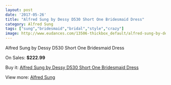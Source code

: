 ```yaml
---
layout: post
date: '2017-05-26'
title: "Alfred Sung by Dessy D530 Short One Bridesmaid Dress"
category: Alfred Sung
tags: ["sung","bridesmaid","bridal","style","crazy"]
image: http://www.eudances.com/13506-thickbox_default/alfred-sung-by-dessy-d530-short-one-bridesmaid-dress.jpg
---
```

Alfred Sung by Dessy D530 Short One Bridesmaid Dress

On Sales: **$222.99**
<a href="https://www.eudances.com/en/alfred-sung/4075-alfred-sung-by-dessy-d530-short-one-bridesmaid-dress.html"><amp-img layout="responsive" width="600" height="600" src="//www.eudances.com/13506-thickbox_default/alfred-sung-by-dessy-d530-short-one-bridesmaid-dress.jpg" alt="Alfred Sung by Dessy D530 Short One Bridesmaid Dress 0" /></a>
<a href="https://www.eudances.com/en/alfred-sung/4075-alfred-sung-by-dessy-d530-short-one-bridesmaid-dress.html"><amp-img layout="responsive" width="600" height="600" src="//www.eudances.com/13509-thickbox_default/alfred-sung-by-dessy-d530-short-one-bridesmaid-dress.jpg" alt="Alfred Sung by Dessy D530 Short One Bridesmaid Dress 1" /></a>
<a href="https://www.eudances.com/en/alfred-sung/4075-alfred-sung-by-dessy-d530-short-one-bridesmaid-dress.html"><amp-img layout="responsive" width="600" height="600" src="//www.eudances.com/13508-thickbox_default/alfred-sung-by-dessy-d530-short-one-bridesmaid-dress.jpg" alt="Alfred Sung by Dessy D530 Short One Bridesmaid Dress 2" /></a>
<a href="https://www.eudances.com/en/alfred-sung/4075-alfred-sung-by-dessy-d530-short-one-bridesmaid-dress.html"><amp-img layout="responsive" width="600" height="600" src="//www.eudances.com/13507-thickbox_default/alfred-sung-by-dessy-d530-short-one-bridesmaid-dress.jpg" alt="Alfred Sung by Dessy D530 Short One Bridesmaid Dress 3" /></a>

Buy it: [Alfred Sung by Dessy D530 Short One Bridesmaid Dress](https://www.eudances.com/en/alfred-sung/4075-alfred-sung-by-dessy-d530-short-one-bridesmaid-dress.html "Alfred Sung by Dessy D530 Short One Bridesmaid Dress")

View more: [Alfred Sung](https://www.eudances.com/en/52-alfred-sung "Alfred Sung")